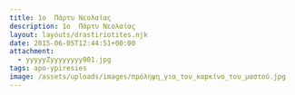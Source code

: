```yaml
---
title: 1ο  Πάρτυ Νεολαίας
description: 1ο  Πάρτυ Νεολαίας
layout: layouts/drastiriotites.njk
date: 2015-06-05T12:44:51+00:00
attachment:
  - yyyyyZyyyyyyyy001.jpg
tags: apo-ypiresies
image: /assets/uploads/images/πpόληψη_για_τον_καpκίνο_του_μαστού.jpg
---
```


<!-- excerpt -->

